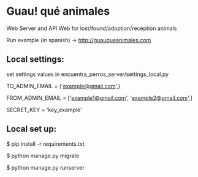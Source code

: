 # Guau! qué animales

Web Server and API Web for lost/found/adoption/reception animals

Run example (in spanish) -> http://guauqueanimales.com



## Local settings:

set settings values in encuentra_perros_server/settings_local.py

TO_ADMIN_EMAIL = ('example@gmail.com',)

FROM_ADMIN_EMAIL = ['example1@gmail.com', 'example2@gmail.com',]

SECRET_KEY = 'key_example'



## Local set up:

$ pip install -r requirements.txt

$ python manage.py migrate

$ python manage.py runserver
